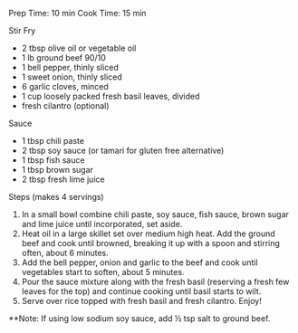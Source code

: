 Prep Time: 10 min
Cook Time: 15 min

Stir Fry
-   2 tbsp olive oil or vegetable oil
-   1 lb ground beef 90/10
-   1 bell pepper, thinly sliced
-   1 sweet onion, thinly sliced
-   6 garlic cloves, minced
-   1 cup loosely packed fresh basil leaves, divided
-   fresh cilantro (optional)

Sauce
-   1 tbsp chili paste
-   2 tbsp soy sauce (or tamari for gluten free alternative)
-   1 tbsp fish sauce
-   1 tbsp brown sugar
-   2 tbsp fresh lime juice

Steps (makes 4 servings)
1.  In a small bowl combine chili paste, soy sauce, fish sauce, brown sugar and lime juice until incorporated, set aside.
2.  Heat oil in a large skillet set over medium high heat. Add the ground beef and cook until browned, breaking it up with a spoon and stirring often, about 6 minutes.
3.  Add the bell pepper, onion and garlic to the beef and cook until vegetables start to soften, about 5 minutes.
4.  Pour the sauce mixture along with the fresh basil (reserving a fresh few leaves for the top) and continue cooking until basil starts to wilt.
5.  Serve over rice topped with fresh basil and fresh cilantro. Enjoy!

**Note: If using low sodium soy sauce, add ½ tsp salt to ground beef.
